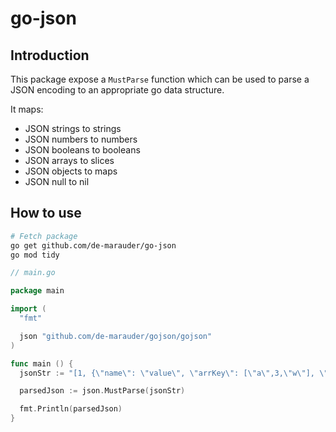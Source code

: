 # go-json

## Introduction
This package expose a `MustParse` function which can be used to parse a JSON encoding to an appropriate go data structure.

It maps: 
- JSON strings to strings
- JSON numbers to numbers
- JSON booleans to booleans
- JSON arrays to slices
- JSON objects to maps
- JSON null to nil

## How to use
```bash
# Fetch package
go get github.com/de-marauder/go-json
go mod tidy
```

```go
// main.go

package main

import (
  "fmt"

  json "github.com/de-marauder/gojson/gojson"
) 

func main () {
  jsonStr := "[1, {\"name\": \"value\", \"arrKey\": [\"a\",3,\"w\"], \"objKey\": {\"nested key\": \"nested value\"} }, 3]"

  parsedJson := json.MustParse(jsonStr)

  fmt.Println(parsedJson)
}

```
